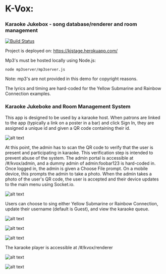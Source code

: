 # K-Vox:
### Karaoke Jukebox - song database/renderer and room management

[![Build Status](https://travis-ci.org/andrewmnelson/karaoke-jukebox.svg?branch=master)](https://travis-ci.org/andrewmnelson/karaoke-jukebox)

Project is deployed on: https://kjstage.herokuapp.com/

Mp3's must be hosted locally using Node.js:

```node mp3server/mp3server.js```

Note: mp3's are not provided in this demo for copyright reasons.

The lyrics and timing are hard-coded for the Yellow Submarine and Rainbow Connection examples.

### Karaoke Jukeboke and Room Management System
This app is designed to be used by a karaoke host. When patrons are linked to the app (typically a link on a poster in a bar) and click Sign In, they are assigned a unique id and given a QR code containing their id.

![alt text](/docs/Demo/IMG_0074.PNG "Patron's Generated QR Code")

At this point, the admin has to scan the QR code to verify that the user is present and participating in karaoke. This verification step is intended to prevent abuse of the system. The admin portal is accessible at /#/kvox/admin, and a dummy admin of admin:foobar123 is hard-coded in. Once logged in, the admin is given a Choose File prompt. On a mobile device, this prompts the admin to take a photo. When the admin takes a photo of the user's QR code, the user is accepted and their device updates to the main menu using Socket.io.

![alt text](/docs/Demo/IMG_0076.PNG "Main Menu")

Users can choose to sing either Yellow Submarine or Rainbow Connection, update their username (default is Guest), and view the karaoke queue.

![alt text](/docs/Demo/IMG_0079.PNG "Song Selection")

![alt text](/docs/Demo/IMG_0077.PNG "Change Username")

![alt text](/docs/Demo/IMG_0078.PNG "Queue")

The karaoke player is accessible at /#/kvox/renderer

![alt text](/docs/Demo/Player.jpg "Next Up Call")

![alt text](/docs/Demo/Player2.jpg "Karaoke Player")
